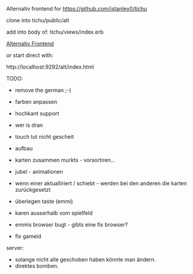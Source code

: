 Alternativ frontend for
https://github.com/jstanley0/tichu


clone into tichu/public/alt

add into body of: tichu/views/index.erb

<a href="tichujan/index.html">Alternativ Frontend</a>

or start direct with:

http://localhost:9292/alt/index.html



TODO:

* remove the german ;-)
* farben anpassen
* hochkant support

* wer is dran
* touch tut nicht gescheit
* aufbau
* karten zusammen murkts - vorsortiren...
* jubel - animationen
* wenn einer aktualliriert / schiebt - werden bei den anderen die karten zurückgesetzt
* überlegen taste (emmi)
* karen ausserhalb vom spielfeld
* emmis browser bugt - gibts eine fix browser?
* fix gameid

server:

* solange nicht alle geschoben haben könnte man ändern.
* direktes bomben.
